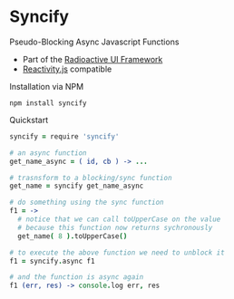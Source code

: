 # Syncify

Pseudo-Blocking Async Javascript Functions

* Part of the [Radioactive UI Framework](http://github.com/aldonline/radioactive)
* [Reactivity.js](http://github.com/aldonline/reactivity.js) compatible

Installation via NPM

```shell
npm install syncify
```

Quickstart

```coffeescript
syncify = require 'syncify'

# an async function
get_name_async = ( id, cb ) -> ...

# trasnsform to a blocking/sync function
get_name = syncify get_name_async

# do something using the sync function
f1 = ->
  # notice that we can call toUpperCase on the value
  # because this function now returns sychronously
  get_name( 8 ).toUpperCase()

# to execute the above function we need to unblock it
f1 = syncify.async f1

# and the function is async again
f1 (err, res) -> console.log err, res
```
